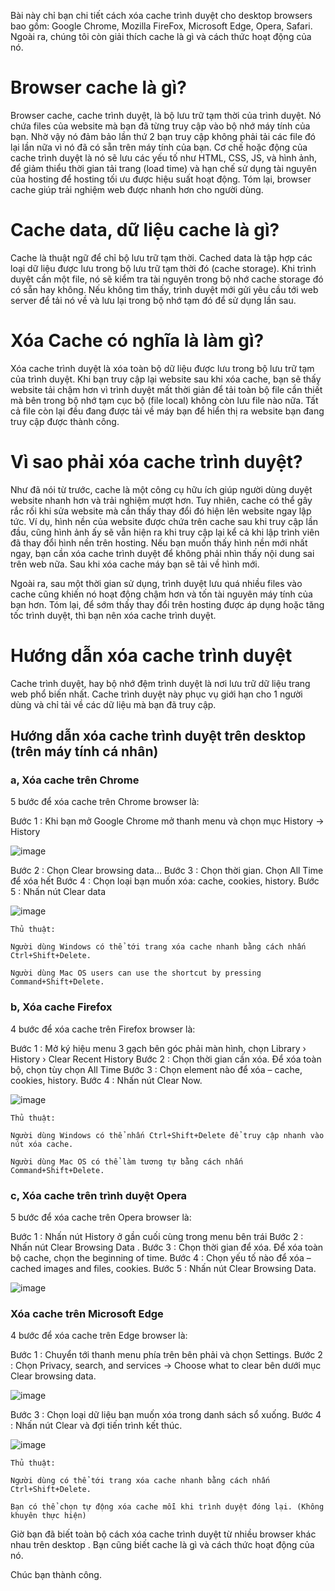 Bài này chỉ bạn chi tiết cách xóa cache trình duyệt cho desktop browsers bao gồm: Google Chrome, Mozilla FireFox, Microsoft Edge, Opera, Safari. Ngoài ra, chúng tôi còn giải thích cache là gì và cách thức hoạt động của nó.

# Browser cache là gì?

Browser cache, cache trình duyệt, là bộ lưu trữ tạm thời của trình duyệt. Nó chứa files của website mà bạn đã từng truy cập vào bộ nhớ máy tính của bạn. Nhờ vậy nó đảm bảo lần thứ 2 bạn truy cập không phải tải các file đó lại lần nữa vì nó đã có sẵn trên máy tính của bạn. Cơ chế hoặc động của cache trình duyệt là nó sẽ lưu các yếu tố như HTML, CSS, JS, và hình ảnh, để giảm thiểu thời gian tải trang (load time) và hạn chế sử dụng tài nguyên của hosting để hosting tối ưu được hiệu suất hoạt động. Tóm lại, browser cache giúp trải nghiệm web được nhanh hơn cho người dùng.

# Cache data, dữ liệu cache là gì?

Cache là thuật ngữ để chỉ bộ lưu trữ tạm thời. Cached data là tập hợp các loại dữ liệu được lưu trong bộ lưu trữ tạm thời đó (cache storage). Khi trình duyệt cần một file, nó sẽ kiểm tra tài nguyên trong bộ nhớ cache storage đó có sẵn hay không. Nếu không tìm thấy, trình duyệt mới gửi yêu cầu tới web server để tải nó về và lưu lại trong bộ nhớ tạm đó để sử dụng lần sau.

# Xóa Cache có nghĩa là làm gì?

Xóa cache trình duyệt là xóa toàn bộ dữ liệu được lưu trong bộ lưu trữ tạm của trình duyệt. Khi bạn truy cập lại website sau khi xóa cache, bạn sẽ thấy website tải chậm hơn vì trình duyệt mất thời giản để tải toàn bộ file cần thiết mà bên trong bộ nhớ tạm cục bộ (file local) không còn lưu file nào nữa. Tất cả file còn lại đều đang được tải về máy bạn để hiển thị ra website bạn đang truy cập được thành công.

# Vì sao phải xóa cache trình duyệt?

Như đã nói từ trước, cache là một công cụ hữu ích giúp người dùng duyệt website nhanh hơn và trải nghiệm mượt hơn. Tuy nhiên, cache có thể gây rắc rối khi sửa website mà cần thấy thay đổi đó hiện lên website ngay lập tức. Ví dụ, hình nền của website được chứa trên cache sau khi truy cập lần đầu, cũng hình ảnh ấy sẽ vẫn hiện ra khi truy cập lại kể cả khi lập trình viên đã thay đổi hình nền trên hosting. Nếu bạn muốn thấy hình nền mới nhất ngay, bạn cần xóa cache trình duyệt để không phải nhìn thấy nội dung sai trên web nữa. Sau khi xóa cache máy bạn sẽ tải về hình mới.

Ngoài ra, sau một thời gian sử dụng, trình duyệt lưu quá nhiều files vào cache cũng khiến nó hoạt động chậm hơn và tốn tài nguyên máy tính của bạn hơn. Tóm lại, để sớm thấy thay đổi trên hosting được áp dụng hoặc tăng tốc trình duyệt, thì bạn nên xóa cache trình duyệt.

# Hướng dẫn xóa cache trình duyệt

Cache trình duyệt, hay bộ nhớ đệm trình duyệt là nơi lưu trữ dữ liệu trang web phổ biến nhất. Cache trình duyệt này phục vụ giới hạn cho 1 người dùng và chỉ tải về các dữ liệu mà bạn đã truy cập.

## Hướng dẫn xóa cache trình duyệt trên desktop (trên máy tính cá nhân)

### a, Xóa cache trên Chrome

5 bước để xóa cache trên Chrome browser là:

Bước 1 : Khi bạn mở Google Chrome mở thanh menu và chọn mục History -> History

![image](https://github.com/chinhtran06062001/hocviecIT/assets/97047640/d9034011-cf2a-495e-83c7-879fafac40a7)

Bước 2 : Chọn Clear browsing data…
Bước 3 : Chọn thời gian. Chọn All Time để xóa hết
Bước 4 : Chọn loại bạn muốn xóa: cache, cookies, history.
Bước 5 : Nhấn nút Clear data

![image](https://github.com/chinhtran06062001/hocviecIT/assets/97047640/b3891b15-755b-4ab4-9662-3fa0403629f6)

```
Thủ thuật:

Người dùng Windows có thể tới trang xóa cache nhanh bằng cách nhấn Ctrl+Shift+Delete.

Người dùng Mac OS users can use the shortcut by pressing Command+Shift+Delete.
```

### b, Xóa cache Firefox

4 bước để xóa cache trên Firefox browser là:

Bước 1 : Mở ký hiệu menu 3 gạch bên góc phải màn hình, chọn Library › History › Clear Recent History
Bước 2 : Chọn thời gian cần xóa. Để xóa toàn bộ, chọn tùy chọn All Time
Bước 3 : Chọn element nào để xóa – cache, cookies, history.
Bước 4 : Nhấn nút Clear Now.

![image](https://github.com/chinhtran06062001/hocviecIT/assets/97047640/4044baac-85d0-476e-a3ab-44a09f875dc8)

```
Thủ thuật:

Người dùng Windows có thể nhấn Ctrl+Shift+Delete để truy cập nhanh vào nút xóa cache.

Người dùng Mac OS có thể làm tương tự bằng cách nhấn Command+Shift+Delete.
```
 ### c, Xóa cache trên trình duyệt Opera
 5 bước để xóa cache trên Opera browser là:

 Bước 1 : Nhấn nút History ở gần cuối cùng trong menu bên trái
 Bước 2 : Nhấn nút Clear Browsing Data .
 Bước 3 : Chọn thời gian để xóa. Để xóa toàn bộ cache, chọn the beginning of time.
 Bước 4 : Chọn yếu tố nào để xóa – cached images and files, cookies.
 Bước 5 : Nhấn nút Clear Browsing Data.

![image](https://github.com/chinhtran06062001/hocviecIT/assets/97047640/8f645111-22d8-48cd-9faf-691e16aa64dc)

### Xóa cache trên Microsoft Edge

4 bước để xóa cache trên Edge browser là:

Bước 1 : Chuyển tới thanh menu phía trên bên phải và chọn Settings.
Bước 2 : Chọn Privacy, search, and services -> Choose what to clear bên dưới mục Clear browsing data.

![image](https://github.com/chinhtran06062001/hocviecIT/assets/97047640/f8cdfa81-8880-4d9c-9719-c9a5680fc1b9)

Bước 3 : Chọn loại dữ liệu bạn muốn xóa trong danh sách sổ xuống.
Bước 4 : Nhấn nút Clear và đợi tiến trình kết thúc.

![image](https://github.com/chinhtran06062001/hocviecIT/assets/97047640/7dd67356-153e-4713-935a-e0943b35061e)

```
Thủ thuật:

Người dùng có thể tới trang xóa cache nhanh bằng cách nhấn Ctrl+Shift+Delete.

Bạn có thể chọn tự động xóa cache mỗi khi trình duyệt đóng lại. (Không khuyên thực hiện)
```

Giờ bạn đã biết toàn bộ cách xóa cache trình duyệt từ nhiều browser khác nhau trên desktop . Bạn cũng biết cache là gì và cách thức hoạt động của nó.

Chúc bạn thành công.
